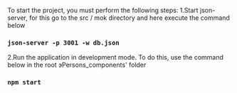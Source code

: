 To start the project, you must perform the following steps:
1.Start json-server, for this go to the src / mok directory and here execute the command below
### `json-server -p 3001 -w db.json`


2.Run the application in development mode. To do this, use the command below in the root эPersons_components' folder
### `npm start`

